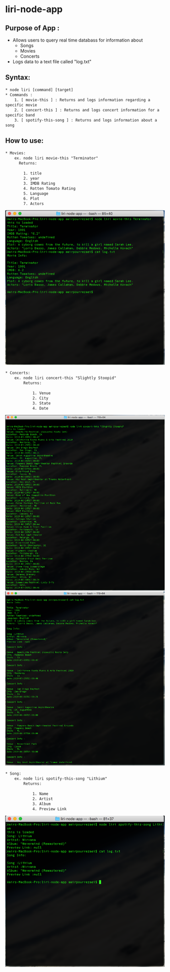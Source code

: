 # liri-node-app

## Purpose of App :

* Allows users to query real time databass for information about
    * Songs
    * Movies
    * Concerts
* Logs data to a text file called "log.txt"

## Syntax: #
    * node liri [command] [target]
    * Commands :
        1. [ movie-this ] : Returns and logs information regarding a specific movie
        2. [ concert-this ] : Returns and logs concert information for a specific band
        3. [ spotify-this-song ] : Returns and logs information about a song
## How to use:
    * Movies:
        ex. node liri movie-this "Terminator"
          Returns:

            1. title
            2. year
            3. IMDB Rating
            4. Rotten Tomato Rating
            5. Language
            6. Plot
            7. Actors
![Movie Image](moviethis.png)


    * Concerts:
        ex. node liri concert-this "Slightly Stoopid"
            Returns:

                1. Venue
                2. City
                3. State
                4. Date
![Concert Image](concertthis1.png)
![Concert Image2](concertthis2.png)

    * Song:
        ex. node liri spotify-this-song "Lithium"
            Returns:

                1. Name
                2. Artist
                3. Album
                4. Preview Link      
![Song Image](spotifythissong.png)


            
        



    